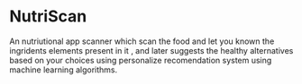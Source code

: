 # NutriScan
 An nutriutional app scanner which scan the food and let you known the ingridents elements present in it , and later suggests the healthy alternatives based on your choices using personalize recomendation system using machine learning algorithms.
